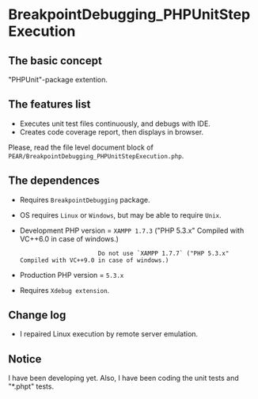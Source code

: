 BreakpointDebugging_PHPUnitStepExecution
========================================

The basic concept
-----------------

"PHPUnit"-package extention.

The features list
-----------------

* Executes unit test files continuously, and debugs with IDE.
* Creates code coverage report, then displays in browser.

Please, read the file level document block of `PEAR/BreakpointDebugging_PHPUnitStepExecution.php`.

The dependences
---------------

* Requires `BreakpointDebugging` package.
* OS requires `Linux` or `Windows`, but may be able to require `Unix`.
* Development PHP version = `XAMPP 1.7.3` ("PHP 5.3.x" Compiled with VC++6.0 in case of windows.)

                            Do not use `XAMPP 1.7.7` ("PHP 5.3.x" Compiled with VC++9.0 in case of windows.)

* Production PHP version = `5.3.x`
* Requires `Xdebug extension`.

Change log
----------

* I repaired Linux execution by remote server emulation.

Notice
------

I have been developing yet.
Also, I have been coding the unit tests and "*.phpt" tests.
